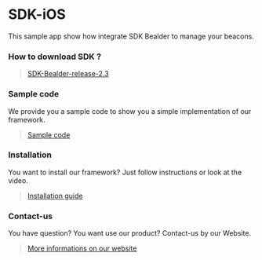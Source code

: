 # SDK-iOS

This sample app show how integrate SDK Bealder to manage your beacons.

### How to download SDK ?

> [SDK-Bealder-release-2.3](https://github.com/bealder/SDK-iOS/releases/tag/2.3)

### Sample code

We provide you a sample code to show you a simple implementation of our framework.

> [Sample code](Sample/)

### Installation

You want to install our framework? Just follow instructions or look at the video.

> [Installation guide](Documentation/INSTALL.md)

### Contact-us

You have question? You want use our product? Contact-us by our Website. 

> [More informations on our website](http://bealder.com)
